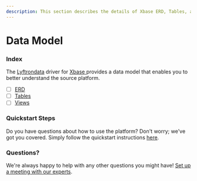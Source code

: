 ```yaml
---
description: This section describes the details of Xbase ERD, Tables, and Views.
---
```


# Data Model

### Index

The  [Lyftrondata](https://www.lyftrondata.com/) driver for [Xbase](https://www.lyftrondata.com/integration/xbase/)[ ](https://www.lyftrondata.com/integration/xbase/)provides a data model that enables you to better understand the source platform.

* [ ] [ERD](../../../technology-analytics/xbase/data-model/erd.md)
* [ ] [Tables](../../../technology-analytics/xbase/data-model/tables.md)
* [ ] [Views](../../../technology-analytics/xbase/data-model/views.md)

### Quickstart Steps

Do you have questions about how to use the platform? Don't worry; we've got you covered. Simply follow the quickstart instructions [here](../../../../quickstart-steps.md).

### Questions? <a href="#questions" id="questions"></a>

We're always happy to help with any other questions you might have! [Set up a meeting with our experts](https://www.lyftrondata.com/book-a-meeting/).

